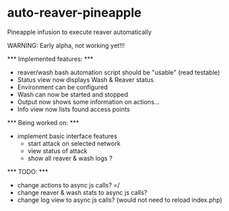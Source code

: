 auto-reaver-pineapple
=====================

Pineapple infusion to execute reaver automatically

WARNING: Early alpha, not working yet!!!

*** Implemented features: ***
* reaver/wash bash automation script should be "usable" (read testable)
* Status view now displays Wash & Reaver status
* Environment can be configured
* Wash can now be started and stopped
* Output now shows some information on actions...
* Info view now lists found access points

*** Being worked on: ***
* implement basic interface features
  * start attack on selected network
  * view status of attack
  * show all reaver & wash logs ?

*** TODO: ***
* change actions to async js calls? =/
* change reaver & wash stats to async js calls?
* change log view to async js calls? (would not need to reload index.php)
